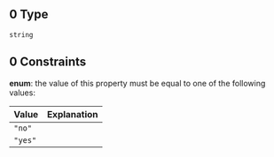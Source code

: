 ## 0 Type

`string`

## 0 Constraints

**enum**: the value of this property must be equal to one of the following values:

| Value   | Explanation |
| :------ | ----------- |
| `"no"`  |             |
| `"yes"` |             |
